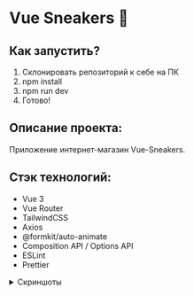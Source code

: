 # **Vue Sneakers** 👟
## Как запустить?

1. Склонировать репозиторий к себе на ПК
2. npm install
3. npm run dev
4. Готово!

## Описание проекта:

Приложение интернет-магазин Vue-Sneakers.

## Стэк технологий:
- Vue 3
- Vue Router
- TailwindCSS
- Axios
- @formkit/auto-animate
- Composition API / Options API
- ESLint
- Prettier

<details>
  <summary>Скриншоты</summary>

  ### Главная страница приложения
  ![Главная страница приложения](/screenshots/main.jpeg)

  ### Корзина приложения
  ![Корзина приложения](/screenshots/basket.jpeg)

  ### Страница Закладок
  ![Страница Закладок](/screenshots/bookmarks.jpeg)

</details>


